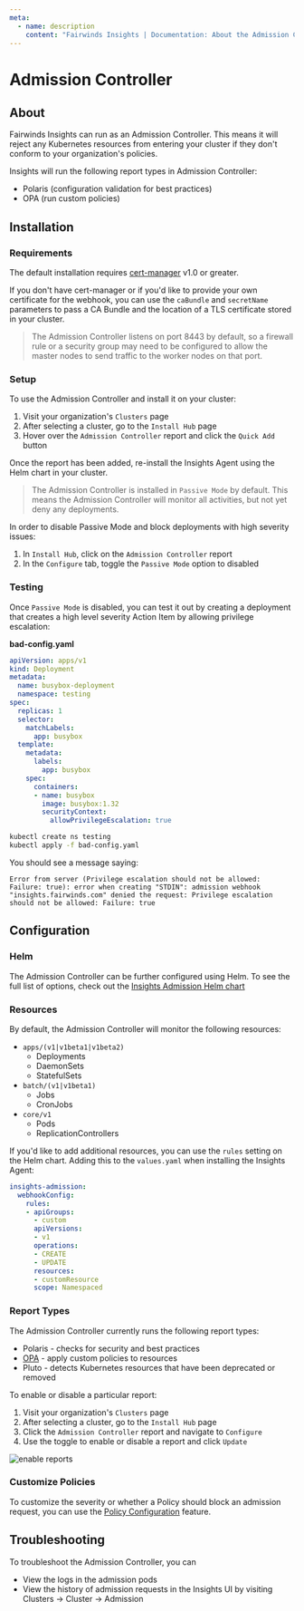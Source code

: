```yaml
---
meta:
  - name: description
    content: "Fairwinds Insights | Documentation: About the Admission Controller. Reject resources from entering your cluster if they don't comply with policies"
---
```


# Admission Controller
## About
Fairwinds Insights can run as an Admission Controller. This means it will reject any Kubernetes resources from entering your cluster
if they don't conform to your organization's policies.

Insights will run the following report types in Admission Controller:
* Polaris (configuration validation for best practices)
* OPA (run custom policies)

## Installation
### Requirements
The default installation requires [cert-manager](https://cert-manager.io/docs/installation/kubernetes/)
v1.0 or greater.

If you don't have cert-manager or if you'd like to provide your own certificate for the webhook, you can use the
`caBundle` and `secretName` parameters to pass a CA Bundle and the location of a TLS certificate
stored in your cluster.

> The Admission Controller listens on port 8443 by default, so a firewall rule or a security group may need to be configured to allow the master nodes to send traffic to the worker nodes on that port.

### Setup
To use the Admission Controller and install it on your cluster:
1. Visit your organization's `Clusters` page
2. After selecting a cluster, go to the `Install Hub` page
3. Hover over the `Admission Controller` report and click the `Quick Add` button 

Once the report has been added, re-install the Insights Agent using the Helm chart in your cluster.

> The Admission Controller is installed in `Passive Mode` by default. This means the Admission Controller will monitor all activities, but not yet deny any deployments.

In order to disable Passive Mode and block deployments with high severity issues:
1. In `Install Hub`, click on the `Admission Controller` report
2. In the `Configure` tab, toggle the `Passive Mode` option to disabled


### Testing
Once `Passive Mode` is disabled, you can test it out by creating a deployment that creates a high level severity Action Item
by allowing privilege escalation:

**bad-config.yaml**
```yaml
apiVersion: apps/v1
kind: Deployment
metadata:
  name: busybox-deployment
  namespace: testing
spec:
  replicas: 1
  selector:
    matchLabels:
      app: busybox
  template:
    metadata:
      labels:
        app: busybox
    spec:
      containers:
      - name: busybox
        image: busybox:1.32
        securityContext:
          allowPrivilegeEscalation: true
```

```bash
kubectl create ns testing
kubectl apply -f bad-config.yaml
```

You should see a message saying:
```
Error from server (Privilege escalation should not be allowed: Failure: true): error when creating "STDIN": admission webhook "insights.fairwinds.com" denied the request: Privilege escalation should not be allowed: Failure: true
```


## Configuration
### Helm
The Admission Controller can be further configured using Helm. To see the full list of options,
check out the [Insights Admission Helm chart](https://github.com/FairwindsOps/charts/tree/master/stable/insights-admission)

### Resources
By default, the Admission Controller will monitor the following resources:
* `apps/(v1|v1beta1|v1beta2)`
  * Deployments
  * DaemonSets
  * StatefulSets
* `batch/(v1|v1beta1)`
  * Jobs
  * CronJobs
* `core/v1`
  * Pods
  * ReplicationControllers

If you'd like to add additional resources, you can use the `rules`
setting on the Helm chart. Adding this to the `values.yaml` when installing the Insights Agent:
```yaml
insights-admission:
  webhookConfig:
    rules:
    - apiGroups:
      - custom
      apiVersions:
      - v1
      operations:
      - CREATE
      - UPDATE
      resources:
      - customResource
      scope: Namespaced
```

### Report Types
The Admission Controller currently runs the following report types:
* Polaris - checks for security and best practices
* [OPA](/features/policies) - apply custom policies to resources
* Pluto - detects Kubernetes resources that have been deprecated or removed

To enable or disable a particular report:
1. Visit your organization's `Clusters` page
2. After selecting a cluster, go to the `Install Hub` page
3. Click the `Admission Controller` report and navigate to `Configure`
4. Use the toggle to enable or disable a report and click `Update`

<img :src="$withBase('/img/admission-reports.png')" alt="enable reports">

### Customize Policies
To customize the severity or whether a Policy should block an admission request, you can use the
[Policy Configuration](/features/policies) feature.

## Troubleshooting
To troubleshoot the Admission Controller, you can
* View the logs in the admission pods
* View the history of admission requests in the Insights UI by visiting Clusters -> Cluster -> Admission
